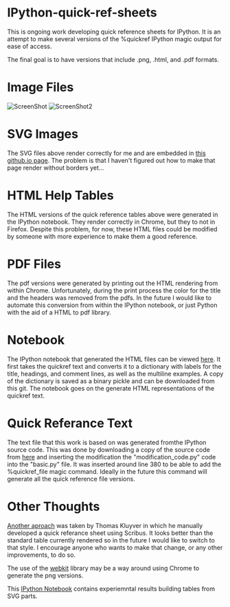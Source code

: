 IPython-quick-ref-sheets
========================

This is ongoing work developing quick reference sheets for IPython.  It is an
attempt to make several versions of the %quickref IPython magic output for ease
of access.

The final goal is to have versions that include .png, .html, and .pdf formats.

Image Files
========================

![ScreenShot](https://github.com/damontallen/IPython-quick-ref-sheets/raw/master/Basic_Help.png)
![ScreenShot2](https://github.com/damontallen/IPython-quick-ref-sheets/raw/master/Magic_only.png)

SVG Images
========================

The SVG files above render correctly for me and are embedded in [this github.io page](http://damontallen.github.io/IPython-quick-ref-sheets/).
The problem is that I haven't figured out how to make that page render without borders yet...

HTML Help Tables
========================

The HTML versions of the quick reference tables above were generated in the IPython 
notebook. They render correctly in Chrome, but they to not in
Firefox.  Despite this problem, for now, these HTML files could be modified by someone with
more experience to make them a good reference.

PDF Files
========================

The pdf versions were generated by printing out the HTML rendering from within 
Chrome.  Unfortunately, during the print process the color for the title and the 
headers was removed from the pdfs.  In the future I would like to automate this conversion from within 
the IPython notebook, or just Python with the aid of a HTML to pdf library.

Notebook
========================

The IPython notebook that generated the HTML files can be viewed [here](http://nbviewer.ipython.org/urls/github.com/damontallen/IPython-quick-ref-sheets/raw/master/Qick_ref_with_library.ipynb). It 
first takes the quickref text and converts it to a dictionary with labels for the
title, headings, and comment lines, as well as the multiline examples.  A copy of
the dictionary is saved as a binary pickle and can be downloaded from this git.
The notebook goes on the generate HTML representations of the quickref text.

Quick Referance Text
========================

The text file that this work is based on was generated fromthe IPython source code.  This
was done by downloading a copy of the source code from [here](https://github.com/ipython/ipython/downloads) and inserting the modification 
the "modification_code.py" code into the "basic.py" file.  It was inserted around line 380 to be able to 
add the %quickref_file magic command.  Ideally in the future this command will generate all 
the quick reference file versions.


Other Thoughts
========================

[Another aproach](http://ubuntuone.com/6qEHHRVcJKd53TfEEpsCW1) was taken by Thomas Kluyver in which he manually developed
a quick referance sheet using Scribus. It looks better than the standard table currently rendered so in the future I 
would like to switch to that style.  I encourage anyone who wants to make that change, or any other improvements, to do so.

The use of the [webkit](http://www.webkit.org/) library may be a way around using Chrome to generate the png versions.

This [IPython Notebook](http://nbviewer.ipython.org/urls/github.com/damontallen/IPython-quick-ref-sheets/raw/master/SVG_Table_Class-lib%2520test.ipynb) contains experiemntal results building tables from SVG parts.
